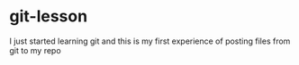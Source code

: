 # git-lesson

I just started learning git and this is my first experience of posting files from git to my repo
